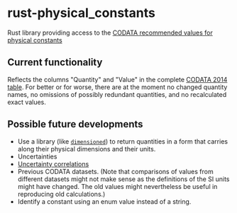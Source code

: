 # rust-physical_constants

Rust library providing access to the [CODATA recommended values for physical constants](http://physics.nist.gov/cuu/Constants/)

## Current functionality

Reflects the columns "Quantity" and "Value" in the complete [CODATA 2014 table](http://physics.nist.gov/cuu/Constants/Table/allascii.txt). For better or for worse, there are at the moment no changed quantity names, no omissions of possibly redundant quantities, and no recalculated exact values.

## Possible future developments

* Use a library (like [`dimensioned`](http://paholg.com/project/dimensioned/)) to return quantities in a form that carries along their physical dimensions and their units.
* Uncertainties
* [Uncertainty correlations](http://physics.nist.gov/cuu/Correlations/)
* Previous CODATA datasets. (Note that comparisons of values from different datasets might not make sense as the definitions of the SI units might have changed. The old values might nevertheless be useful in reproducing old calculations.)
* Identify a constant using an enum value instead of a string.
